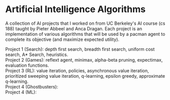# Artificial Intelligence Algorithms

A collection of AI projects that I worked on from UC Berkeley's AI course (cs 188) taught by Pieter Abbeel and Anca Dragan. Each project is an implementation of various algorithms that will be used by a pacman agent to complete its objective (and maximize expected utility).

Project 1 (Search): depth first search, breadth first search, uniform cost search, A* Search, heuristics. <br>
Project 2 (Games): reflext agent, minimax, alpha-beta pruning, expectimax, evaluation functions. <br>
Project 3 (RL): value iteration, policies, asynchronous value iteration, prioritized sweeping value iteration, q-learning, epsilon greedy, approximate q-learning. <br>
Project 4 (Ghostbusters): <br>
Project 4 (ML): <br>
